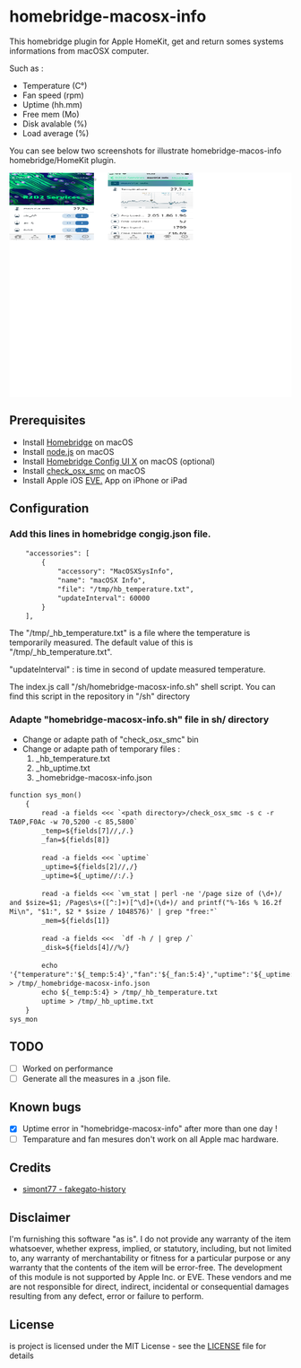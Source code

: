 # homebridge-macosx-info

This homebridge plugin for Apple HomeKit, get and return somes systems informations from macOSX computer. 

Such as :
* Temperature (C°)
* Fan speed (rpm)
* Uptime (hh.mm)
* Free mem (Mo)
* Disk avalable (%)
* Load average (%)

You can see below two screenshots for illustrate homebridge-macos-info homebridge/HomeKit plugin.

<div style="width:830; background-color:white; height:400px; overflow:scroll; overflow-x: scroll;overflow-y: hidden;">
<img style=" float:left; display:inline" src=https://github.com/ad5030/homebridge-macosx-info/blob/master/screenshots/screenshot_1.png width="30%" height="30%"/>
<img style=" float:left; display:inline" src=https://github.com/ad5030/homebridge-macosx-info/blob/master/screenshots/.fake.png width="5%" height="5%"/>
<img style=" float:left; display:inline" src=https://github.com/ad5030/homebridge-macosx-info/blob/master/screenshots/screenshot.png width="30%" height="30%"/>
</div>

## Prerequisites
* Install <a href="https://github.com/nfarina/homebridge/wiki/Install-Homebridge-on-macOS">Homebridge</a> on macOS
* Install <a href="https://nodejs.org/en/download/package-manager/#macos">node.js</a> on macOS
* Install <a href="https://github.com/oznu/homebridge-config-ui-x#readme">Homebridge Config UI X</a> on macOS (optional)
* Install <a href="https://github.com/jedda/OSX-Monitoring-Tools/tree/master/check_osx_smc">check_osx_smc</a> on macOS
* Install Apple iOS <a href="https://www.evehome.com/en/eve-app">EVE.</a> App on iPhone or iPad

## Configuration

### Add this lines in homebridge congig.json file.

```
    "accessories": [
        {
            "accessory": "MacOSXSysInfo",
            "name": "macOSX Info",
            "file": "/tmp/hb_temperature.txt",
            "updateInterval": 60000
        }
    ],
```
The "/tmp/_hb_temperature.txt" is a file where the temperature is temporarily measured. The default value of this is "/tmp/_hb_temperature.txt".

"updateInterval" : is time in second of update measured temperature.

The index.js call "/sh/homebridge-macosx-info.sh" shell script. You can find this script in the repository in "/sh" directory

### Adapte "homebridge-macosx-info.sh" file in sh/ directory

* Change or adapte path of "check_osx_smc" bin
* Change or adapte path of temporary files :
    1. _hb_temperature.txt
    2. _hb_uptime.txt
    3. _homebridge-macosx-info.json


```
function sys_mon()
    {
        read -a fields <<< `<path directory>/check_osx_smc -s c -r TA0P,F0Ac -w 70,5200 -c 85,5800`
        _temp=${fields[7]//,/.}
        _fan=${fields[8]}

        read -a fields <<< `uptime`
        _uptime=${fields[2]//,/}
        _uptime=${_uptime//:/.}

        read -a fields <<< `vm_stat | perl -ne '/page size of (\d+)/ and $size=$1; /Pages\s+([^:]+)[^\d]+(\d+)/ and printf("%-16s % 16.2f Mi\n", "$1:", $2 * $size / 1048576)' | grep "free:"`
        _mem=${fields[1]}

        read -a fields <<<  `df -h / | grep /`
        _disk=${fields[4]//%/}

        echo '{"temperature":'${_temp:5:4}',"fan":'${_fan:5:4}',"uptime":'${_uptime:0:5}',"mem":'${_mem:0:6}',"disk":'${_disk}'}' > /tmp/_homebridge-macosx-info.json
        echo ${_temp:5:4} > /tmp/_hb_temperature.txt
        uptime > /tmp/_hb_uptime.txt
    }
sys_mon
```

## TODO

- [ ] Worked on performance 
- [ ] Generate all the measures in a .json file.

## Known bugs

- [x] Uptime error in "homebridge-macosx-info" after more than one day !
- [ ] Temparature and fan mesures don't work on all Apple mac hardware.    

## Credits

* <a href="https://github.com/simont77/fakegato-history">simont77 - fakegato-history</a>


## Disclaimer

I'm furnishing this software "as is". I do not provide any warranty of the item whatsoever, whether express, implied, or statutory, including, but not limited to, any warranty of merchantability or fitness for a particular purpose or any warranty that the contents of the item will be error-free. The development of this module is not supported by Apple Inc. or EVE. These vendors and me are not responsible for direct, indirect, incidental or consequential damages resulting from any defect, error or failure to perform.

## License

is project is licensed under the MIT License - see the <a href="https://github.com/ad5030/homebridge-macosx-info/blob/master/LICENSE"> LICENSE</a> file for details
